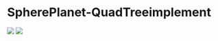# SpherePlanet-QuadTreeimplement
<img src='http://i4.buimg.com/1949/722ed002520b731e.png'>
<img src='http://i4.buimg.com/1949/c770709cb1c7bdb4.png'>
